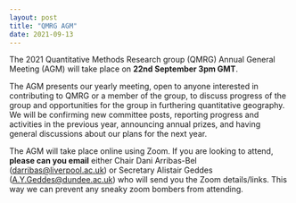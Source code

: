 ```yaml
---
layout: post
title: "QMRG AGM"
date: 2021-09-13
---
```


The 2021 Quantitative Methods Research group (QMRG) Annual General Meeting (AGM) will take place on **22nd September 3pm GMT**. 

The AGM presents our yearly meeting, open to anyone interested in contributing to QMRG or a member of the group, to discuss progress of the group and opportunities for the group in furthering quantitative geography. We will be confirming new committee posts, reporting progress and activities in the previous year, announcing annual prizes, and having general discussions about our plans for the next year. 

The AGM will take place online using Zoom. If you are looking to attend, **please can you email** either Chair Dani Arribas-Bel (darribas@liverpool.ac.uk) or Secretary Alistair Geddes (A.Y.Geddes@dundee.ac.uk) who will send you the Zoom details/links. This way we can prevent any sneaky zoom bombers from attending. 

